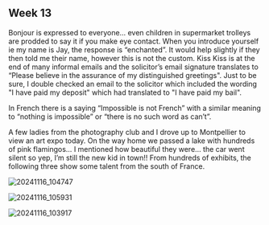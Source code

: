 ## Week 13

Bonjour is expressed to everyone… even children in supermarket trolleys are prodded to say it if you make eye contact. When you introduce yourself ie my name is Jay, the response is “enchanted”. It would help slightly if they then told me their name, however this is not the custom. Kiss Kiss is at the end of many informal emails and the solicitor’s email signature translates to “Please believe in the assurance of my distinguished greetings". Just to be sure, I double checked an email to the solicitor which included the wording "I have paid my deposit" which had translated to "I have paid my bail".

In French there is a saying “Impossible is not French” with a similar meaning to “nothing is impossible” or “there is no such word as can’t”.

A few ladies from the photography club and I drove up to Montpellier to view an art expo today. On the way home we passed a lake with hundreds of pink flamingos… I mentioned how beautiful they were… the car went silent so yep, I’m still the new kid in town!! From hundreds of exhibits, the following three show some talent from the south of France.

![20241116_104747](https://github.com/user-attachments/assets/813699e2-cad5-4543-beb1-353800ccaa34)


![20241116_105931](https://github.com/user-attachments/assets/9992a286-d9ca-442f-8449-bdbb813b988c)


![20241116_103917](https://github.com/user-attachments/assets/dbcf80c8-de17-422c-b4ec-ac5b956a62b4)
